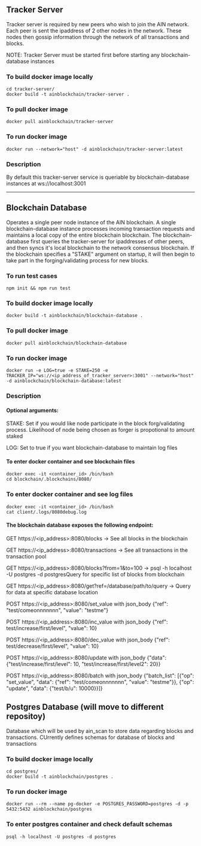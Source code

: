 ## Tracker Server

Tracker server is required by new peers who wish to join the AIN network. Each peer is sent the ipaddress of 2 other nodes in the network. These nodes then gossip information through the network of all transactions and blocks.

NOTE: Tracker Server must be started first before starting any blockchain-database instances

### To build docker image locally
	cd tracker-server/
	docker build -t ainblockchain/tracker-server .

  
### To pull docker image
	docker pull ainblockchain/tracker-server

  
### To run docker image
	docker run --network="host" -d ainblockchain/tracker-server:latest

  ### Description
By default this tracker-server service is queriable by blockchain-database instances at ws://localhost:3001

---
## Blockchain Database

Operates a single peer node instance of the AIN blockchain. A single blockchain-database instance processes incoming transaction requests and maintains a local copy of the entire blockchain blockchain. The blockchain-database first queries the tracker-server for ipaddresses of other peers, and then syncs it's local blockchain to the network consensus blockchain. If the blockchain specifies a "STAKE" argument on startup, it will then begin to take part in the forging/validating process for new blocks.

  

### To run test cases
	npm init && npm run test

### To build docker image locally
	docker build -t ainblockchain/blockchain-database .

### To pull docker image 

	docker pull ainblockchain/blockchain-database

### To run docker image 

	docker run -e LOG=true -e STAKE=250 -e TRACKER_IP="ws://<ip_address_of_tracker_server>:3001" --network="host" -d ainblockchain/blockchain-database:latest

  
### Description 


#### Optional arguments:
  

STAKE: Set if you would like node participate in the block forg/validating process. Likelihood of node being chosen as forger is propotional to amount staked

LOG: Set to true if you want blockchain-database to maintain log files

  

#### To enter docker container and see blockchain files

	docker exec -it <container_id> /bin/bash
	cd blockchain/.blockchains/8080/
  

### To enter docker container and see log files

	docker exec -it <container_id> /bin/bash
	cat client/.logs/8080debug.log


#### The blockchain database exposes the following endpoint:

GET https://<ip_address>:8080/blocks -> See all blocks in the blockchain

GET https://<ip_address>:8080/transactions -> See all transactions in the transaction pool

GET https://<ip_address>:8080/blocks?from=1&to=100 -> psql -h localhost -U postgres -d postgresQuery for specific list of blocks from blockchain

GET https://<ip_address>:8080/get?ref=/database/path/to/query -> Query for data at specific database location

POST https://<ip_address>:8080/set_value with json_body {"ref": "test/comeonnnnnnn", "value": "testme"}

POST https://<ip_address>:8080/inc_value with json_body {"ref": test/increase/first/level", "value": 10}

POST https://<ip_address>:8080/dec_value with json_body {"ref": test/decrease/first/level", "value": 10}

POST https://<ip_address>:8080/update with json_body {"data": {"test/increase/first/level": 10, "test/increase/first/level2": 20}}

POST https://<ip_address>:8080/batch with json_body {"batch_list": [{"op": "set_value", "data": {"ref": "test/comeonnnnnnn", "value": "testme"}}, {"op": "update", "data": {"test/b/u": 10000}}]}

  

## Postgres Database (will move to different repositoy)

Database which will be used by ain_scan to store data regarding blocks and transactions. CUrrently defines schemas for database of blocks and transactions

  

### To build docker image locally

	cd postgres/
	docker build -t ainblockchain/postgres .

### To run docker image 

	docker run --rm --name pg-docker -e POSTGRES_PASSWORD=postgres -d -p 5432:5432 ainblockchain/postgres

### To enter postgres container and check default schemas

	psql -h localhost -U postgres -d postgres
